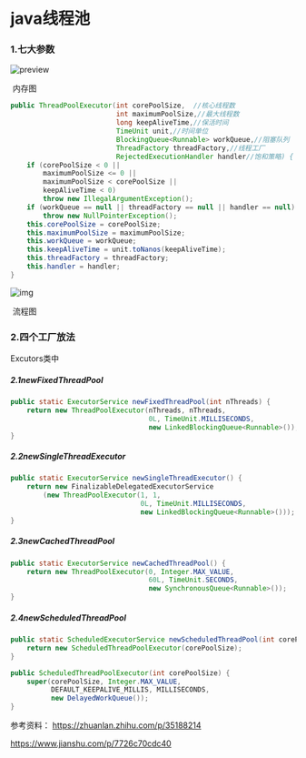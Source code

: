 # java线程池

### 1.七大参数

![preview](https://pic3.zhimg.com/v2-d387b7fbb8547421020fd5fa6a79d952_r.jpg)

​                                                                         内存图



```java
public ThreadPoolExecutor(int corePoolSize,  //核心线程数
                          int maximumPoolSize,//最大线程数
                          long keepAliveTime,//保活时间
                          TimeUnit unit,//时间单位
                          BlockingQueue<Runnable> workQueue,//阻塞队列
                          ThreadFactory threadFactory,//线程工厂
                          RejectedExecutionHandler handler//饱和策略) {
    if (corePoolSize < 0 ||
        maximumPoolSize <= 0 ||
        maximumPoolSize < corePoolSize ||
        keepAliveTime < 0)
        throw new IllegalArgumentException();
    if (workQueue == null || threadFactory == null || handler == null)
        throw new NullPointerException();
    this.corePoolSize = corePoolSize;
    this.maximumPoolSize = maximumPoolSize;
    this.workQueue = workQueue;
    this.keepAliveTime = unit.toNanos(keepAliveTime);
    this.threadFactory = threadFactory;
    this.handler = handler;
}
```



![img](https://upload-images.jianshu.io/upload_images/6024478-88ee7b20f8f45825.png?imageMogr2/auto-orient/strip|imageView2/2)

​                                                                                          流程图

### 2.四个工厂放法

Excutors类中

##### 2.1newFixedThreadPool

```java
public static ExecutorService newFixedThreadPool(int nThreads) {
    return new ThreadPoolExecutor(nThreads, nThreads,
                                  0L, TimeUnit.MILLISECONDS,
                                  new LinkedBlockingQueue<Runnable>());
}
```

##### 2.2newSingleThreadExecutor

```java
public static ExecutorService newSingleThreadExecutor() {
    return new FinalizableDelegatedExecutorService
        (new ThreadPoolExecutor(1, 1,
                                0L, TimeUnit.MILLISECONDS,
                                new LinkedBlockingQueue<Runnable>()));
}
```

##### 2.3newCachedThreadPool

```java
public static ExecutorService newCachedThreadPool() {
    return new ThreadPoolExecutor(0, Integer.MAX_VALUE,
                                  60L, TimeUnit.SECONDS,
                                  new SynchronousQueue<Runnable>());
}
```

##### 2.4newScheduledThreadPool

```java
public static ScheduledExecutorService newScheduledThreadPool(int corePoolSize) {
    return new ScheduledThreadPoolExecutor(corePoolSize);
}
```

```java
public ScheduledThreadPoolExecutor(int corePoolSize) {
    super(corePoolSize, Integer.MAX_VALUE,
          DEFAULT_KEEPALIVE_MILLIS, MILLISECONDS,
          new DelayedWorkQueue());
}
```


参考资料：
https://zhuanlan.zhihu.com/p/35188214

https://www.jianshu.com/p/7726c70cdc40
